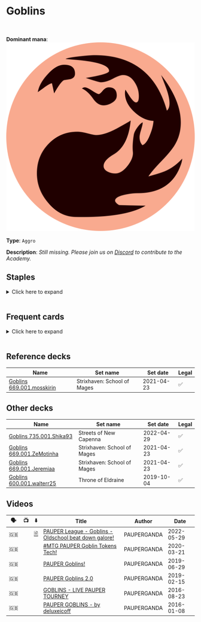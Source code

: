 <!-- This page is automatically generated by Myr: do not update it manually. -->
<!-- Changes directly applied here will be lost. -->
<!-- If you plan to update this page, please update the template at https://github.com/Pauperformance/pauperformance-bot -->
<!-- Templates can be found under pauperformance-bot/resources/templates/ -->
# Goblins
<br/>


**Dominant mana**: <img src="../resources/images/mana/R.png" class="dominant-mana-icon"/>

**Type**: `Aggro`

**Description**: _Still missing. Please join us on [Discord](https://discord.gg/fYQbpjjkQ3) to contribute to the Academy._


## **Staples**

<details>
  <summary>Click here to expand</summary>
<a href="https://scryfall.com/card/ddt/38/foundry-street-denizen"><img src="https://c1.scryfall.com/file/scryfall-cards/normal/front/a/3/a328c8d8-a404-43b5-8c79-2e79d639fb40.jpg" class="archetype-card rounded-image"/></a>
<a href="https://scryfall.com/card/zen/125/goblin-bushwhacker"><img src="https://c1.scryfall.com/file/scryfall-cards/normal/front/4/0/4085a5bf-a71b-4c73-9b39-0dcc328fe11b.jpg" class="archetype-card rounded-image"/></a>
<a href="https://scryfall.com/card/ddt/45/goblin-grenade"><img src="https://c1.scryfall.com/file/scryfall-cards/normal/front/b/0/b0e0ef27-3db2-4976-b9db-13e3d7cd795d.jpg" class="archetype-card rounded-image"/></a>
<a href="https://scryfall.com/card/jmp/342/lightning-bolt"><img src="https://c1.scryfall.com/file/scryfall-cards/normal/front/c/e/ce711943-c1a1-43a0-8b89-8d169cfb8e06.jpg" class="archetype-card rounded-image"/></a>
</details><br/>



## **Frequent cards**

<details>
  <summary>Click here to expand</summary>
<a href="https://scryfall.com/card/dds/55/burning-tree-emissary"><img src="https://c1.scryfall.com/file/scryfall-cards/normal/front/2/2/22e3e874-a0ec-4459-b78d-abef6b9232b9.jpg" class="archetype-card rounded-image"/></a>
<a href="https://scryfall.com/card/jmp/302/chain-lightning"><img src="https://c1.scryfall.com/file/scryfall-cards/normal/front/b/7/b7cef88c-0ad6-47c4-b6c8-f989586aa635.jpg" class="archetype-card rounded-image"/></a>
<a href="https://scryfall.com/card/me2/123/death-spark"><img src="https://c1.scryfall.com/file/scryfall-cards/normal/front/7/7/778d3497-2067-4d61-a322-5efb776dbaf1.jpg" class="archetype-card rounded-image"/></a>
<a href="https://scryfall.com/card/jmp/309/dragon-fodder"><img src="https://c1.scryfall.com/file/scryfall-cards/normal/front/c/d/cdb5eab0-5397-4c00-8cef-7d3baf38a171.jpg" class="archetype-card rounded-image"/></a>
<a href="https://scryfall.com/card/jvc/55/fireblast"><img src="https://c1.scryfall.com/file/scryfall-cards/normal/front/5/1/51e839d8-2c62-46df-a6ca-3964f43b7e54.jpg" class="archetype-card rounded-image"/></a>
<a href="https://scryfall.com/card/m21/147/goblin-arsonist"><img src="https://c1.scryfall.com/file/scryfall-cards/normal/front/f/a/fa4bf664-3b92-4598-b905-2bc090958c8b.jpg" class="archetype-card rounded-image"/></a>
<a href="https://scryfall.com/card/evg/38/goblin-cohort"><img src="https://c1.scryfall.com/file/scryfall-cards/normal/front/f/a/faa652d7-16d3-400f-9ba4-7ba8078d4a08.jpg" class="archetype-card rounded-image"/></a>
<a href="https://scryfall.com/card/frf/102/goblin-heelcutter"><img src="https://c1.scryfall.com/file/scryfall-cards/normal/front/5/b/5b3bfeb6-95d6-4f00-8981-c6d3c9c93f67.jpg" class="archetype-card rounded-image"/></a>
<a href="https://scryfall.com/card/jmp/327/goblin-instigator"><img src="https://c1.scryfall.com/file/scryfall-cards/normal/front/f/3/f32d7ce5-078b-40ff-8ecb-34309a0e3719.jpg" class="archetype-card rounded-image"/></a>
<a href="https://scryfall.com/card/lgn/101/goblin-lookout"><img src="https://c1.scryfall.com/file/scryfall-cards/normal/front/2/3/23bbe84a-8857-467a-a4a1-e57086cc9501.jpg" class="archetype-card rounded-image"/></a>
<a href="https://scryfall.com/card/evg/41/goblin-sledder"><img src="https://c1.scryfall.com/file/scryfall-cards/normal/front/1/2/12af10e9-19b7-4177-b556-a446f2788da7.jpg" class="archetype-card rounded-image"/></a>
<a href="https://scryfall.com/card/scg/96/goblin-war-strike"><img src="https://c1.scryfall.com/file/scryfall-cards/normal/front/d/c/dce59945-37a2-4f09-8831-9d44b4a59ea7.jpg" class="archetype-card rounded-image"/></a>
<a href="https://scryfall.com/card/vis/82/hearth-charm"><img src="https://c1.scryfall.com/file/scryfall-cards/normal/front/c/a/caa9ac66-51b7-4aec-92dc-0f0656b0f7fe.jpg" class="archetype-card rounded-image"/></a>
<a href="https://scryfall.com/card/a25/134/hordeling-outburst"><img src="https://c1.scryfall.com/file/scryfall-cards/normal/front/e/4/e4138531-ef42-4c56-864e-d3525a4f2082.jpg" class="archetype-card rounded-image"/></a>
<a href="https://scryfall.com/card/shm/96/intimidator-initiate"><img src="https://c1.scryfall.com/file/scryfall-cards/normal/front/c/1/c19dd557-dd49-450d-8446-71ce351d4f52.jpg" class="archetype-card rounded-image"/></a>
<a href="https://scryfall.com/card/m10/143/jackal-familiar"><img src="https://c1.scryfall.com/file/scryfall-cards/normal/front/0/a/0a47a2dc-f7f2-4103-9ebe-8cd8b83915ae.jpg" class="archetype-card rounded-image"/></a>
<a href="https://scryfall.com/card/ddt/53/krenkos-command"><img src="https://c1.scryfall.com/file/scryfall-cards/normal/front/a/1/a1a6efce-e970-4ec3-80b4-c639d0e98186.jpg" class="archetype-card rounded-image"/></a>
<a href="https://scryfall.com/card/tpr/143/mogg-conscripts"><img src="https://c1.scryfall.com/file/scryfall-cards/normal/front/c/6/c67c26d7-f752-40a5-b79e-1f4c531cbef5.jpg" class="archetype-card rounded-image"/></a>
<a href="https://scryfall.com/card/tmp/191/mogg-raider"><img src="https://c1.scryfall.com/file/scryfall-cards/normal/front/9/4/94e9cc0a-c210-4525-8c7f-9c6306cc21b0.jpg" class="archetype-card rounded-image"/></a>
<a href="https://scryfall.com/card/tsr/176/mogg-war-marshal"><img src="https://c1.scryfall.com/file/scryfall-cards/normal/front/7/f/7fb6d241-f68b-45c8-a79a-f6c274bd8512.jpg" class="archetype-card rounded-image"/></a>
<a href="https://scryfall.com/card/shm/100/mudbrawler-cohort"><img src="https://c1.scryfall.com/file/scryfall-cards/normal/front/8/f/8fcb1f26-9a2a-40bd-b291-4ef8ce375cdf.jpg" class="archetype-card rounded-image"/></a>
<a href="https://scryfall.com/card/vma/182/rites-of-initiation"><img src="https://c1.scryfall.com/file/scryfall-cards/normal/front/f/1/f17d9c60-5f81-4b65-8af1-9c5bb757bd7d.jpg" class="archetype-card rounded-image"/></a>
<a href="https://scryfall.com/card/ons/235/sparksmith"><img src="https://c1.scryfall.com/file/scryfall-cards/normal/front/1/5/15a4460d-3fe8-4b1f-9990-0a19c3345367.jpg" class="archetype-card rounded-image"/></a>
<a href="https://scryfall.com/card/ktk/125/valley-dasher"><img src="https://c1.scryfall.com/file/scryfall-cards/normal/front/8/5/8543adbd-0dd1-47d3-ac41-2ec72d6a5d35.jpg" class="archetype-card rounded-image"/></a>
</details><br/>



## **Reference decks**

| Name | Set name | Set date | Legal |
| -----| -------- | -------- | ----- |
| [Goblins 669.001.mosskirin](https://www.mtggoldfish.com/deck/4624419) | Strixhaven: School of Mages | 2021-04-23 | ✅ |




## **Other decks**

| Name | Set name | Set date | Legal |
| -----| -------- | -------- | ----- |
| [Goblins 735.001.Shika93](https://www.mtggoldfish.com/deck/4851294) | Streets of New Capenna | 2022-04-29 | ✅ |
| [Goblins 669.001.ZeMotinha](https://www.mtggoldfish.com/deck/4351140) | Strixhaven: School of Mages | 2021-04-23 | ✅ |
| [Goblins 669.001.Jeremiaa](https://www.mtggoldfish.com/deck/4351139) | Strixhaven: School of Mages | 2021-04-23 | ✅ |
| [Goblins 600.001.walterr25](https://www.mtggoldfish.com/deck/4351073) | Throne of Eldraine | 2019-10-04 | ✅ |




## **Videos**

| 🗣️ | 📺 | ⬇️ | Title | Author | Date |
| -- | -- | -- | ---- | ------ | ---- |
| 🇬🇧 | <i class="fa-brands fa-youtube"></i> | <a href="https://www.mtggoldfish.com/deck/4851294" target="_blank">🗎</a> | <a href="https://www.youtube.com/watch?v=uyUIaPjSXLw" target="_blank">PAUPER League - Goblins - Oldschool beat down galore!</a> | PAUPERGANDA | 2022-05-29   |
| 🇬🇧 | <i class="fa-brands fa-youtube"></i> |  | <a href="https://www.youtube.com/watch?v=EBe-zxsQICc" target="_blank">#MTG PAUPER Goblin Tokens Tech!</a> | PAUPERGANDA | 2020-03-21   |
| 🇬🇧 | <i class="fa-brands fa-youtube"></i> |  | <a href="https://www.youtube.com/watch?v=a1sh-B9K6Hg" target="_blank">PAUPER Goblins!</a> | PAUPERGANDA | 2019-06-29   |
| 🇬🇧 | <i class="fa-brands fa-youtube"></i> |  | <a href="https://www.youtube.com/watch?v=WCVgdfJw_lI" target="_blank">PAUPER Goblins 2.0</a> | PAUPERGANDA | 2019-02-15   |
| 🇬🇧 | <i class="fa-brands fa-youtube"></i> |  | <a href="https://www.youtube.com/watch?v=By8BgMi1d-0" target="_blank">GOBLINS - LIVE PAUPER TOURNEY</a> | PAUPERGANDA | 2016-08-23   |
| 🇬🇧 | <i class="fa-brands fa-youtube"></i> |  | <a href="https://www.youtube.com/watch?v=ahgZaV42xUY" target="_blank">PAUPER GOBLINS - by deluxeicoff</a> | PAUPERGANDA | 2016-01-08   |



